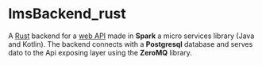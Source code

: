 # lmsBackend_rust

A [Rust](https://www.rust-lang.org/) backend for a [web API](https://github.com/alexzandros/lms_REST_API) made in **Spark** a micro services library (Java and Kotlin). The backend connects with a **Postgresql** database
and serves dato to the Api exposing layer using the **ZeroMQ** library.
